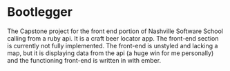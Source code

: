 # Bootlegger
The Capstone project for the front end portion of Nashville Software School calling from a ruby api. It is a craft beer locator app. The front-end section is currently not fully implemented. The front-end is unstyled and lacking a map, but it is displaying data from the api (a huge win for me personally) and the functioning front-end is written in with ember.

